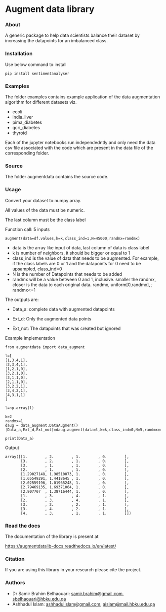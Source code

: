 
<!-- [![PyPI version](https://badge.fury.io/py/sentimentanalyser.svg)](https://badge.fury.io/py/sentimentanalyser)
[![Python 3.6](https://img.shields.io/badge/python-3.6-blue.svg)](https://www.python.org/downloads/release/python-360/)
[![License: MIT](https://img.shields.io/badge/License-MIT-yellow.svg)](https://opensource.org/licenses/MIT)
[![HitCount](http://hits.dwyl.io/ashhadulislam/sentiment-analyser-lib.svg)](http://hits.dwyl.io/ashhadulislam/sentiment-analyser-lib)
[![PyPI - Downloads](https://img.shields.io/pypi/dm/sentimentanalyser.svg)](https://img.shields.io/pypi/dm/sentimentanalyser.svg)
[![CodeFactor](https://www.codefactor.io/repository/github/ashhadulislam/sentiment-analyser-lib/badge/master)](https://www.codefactor.io/repository/github/ashhadulislam/sentiment-analyser-lib/overview/master) -->
# Augment data library

### About
A generic package to help data scientists balance their dataset by increasing the datapoints for an imbalanced class.

### Installation

Use below command to install 

`pip install sentimentanalyser`

### Examples

The folder examples contains example application of the data augmentation algorithm for different datasets viz.

* ecoli
* india_liver
* pima_diabetes
* qcri_diabetes
* thyroid

Each of the jupyter notebooks run independedntly and only need the data csv file associated with the code which are present in the data file of the corresponding folder.

### Source

The folder augmentdata contains the source code.



### Usage


Convert your dataset to numpy array.

All values of the data must be numeric.

The last column must be the class label

Function call: 5 inputs
```
augment(data=df.values,k=k,class_ind=1,N=45000,randmx=randmx)
```
- data is the array like input of data, last column of data is class label	
- k is number of neighbors, it should be bigger or equal to 1
- class_ind is the value of data that needs to be augmented. For example, if the class labels are 0 or 1 and the datapoints for 0 need to be upsampled, class_ind=0
- N is the number of Datapoints that needs to be added
- randmx will be a value between 0 and 1, inclusive. smaller the randmx, closer is the data to each original data. randmx, uniform[0,randmx], ; randmx<=1

The outputs are:

- Data_a: complete data with augmented datapoints

- Ext_d: Only the augmented data points

- Ext_not: The datapoints that was created but ignored

Example implementation
```
from augmentdata import data_augment

l=[
[1,3,4,1],
[2,3,4,1],
[1,2,1,0],
[3,2,1,0],
[3,1,1,0],
[2,1,1,0],
[3,2,2,1],
[3,4,2,1],
[4,3,1,1]
]

l=np.array(l)

k=2
randmx=1
daug = data_augment.DataAugment()
[Data_a,Ext_d,Ext_not]=daug.augment(data=l,k=k,class_ind=0,N=5,randmx=randmx)

print(Data_a)
```
Output
```
array([[1.        , 2.        , 1.        , 0.        ],
       [3.        , 2.        , 1.        , 0.        ],
       [3.        , 1.        , 1.        , 0.        ],
       [2.        , 1.        , 1.        , 0.        ],
       [1.29027148, 1.98510073, 1.        , 0.        ],
       [1.65549291, 1.4418645 , 1.        , 0.        ],
       [2.02559196, 1.01965248, 1.        , 0.        ],
       [2.79469135, 1.69371064, 1.        , 0.        ],
       [2.907707  , 1.38716444, 1.        , 0.        ],
       [1.        , 3.        , 4.        , 1.        ],
       [2.        , 3.        , 4.        , 1.        ],
       [3.        , 2.        , 2.        , 1.        ],
       [3.        , 4.        , 2.        , 1.        ],
       [4.        , 3.        , 1.        , 1.        ]])
```

### Read the docs
The documentation of the library is present at

https://augmentdatalib-docs.readthedocs.io/en/latest/

### Citation
If you are using this library in your research please cite the project.


### Authors
- Dr Samir Brahim Belhaouari: samir.brahim@gmail.com, sbelhaouari@hbku.edu.qa
- Ashhadul Islam: ashhadulislam@gmail.com, aislam@mail.hbku.edu.qa
